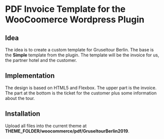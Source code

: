 # PDF Invoice Template for the WooCoomerce Wordpress Plugin

## Idea

The idea is to create a custom template for Gruseltour Berlin. The base is the **Simple** template from the plugin. The template will be the invoice for us, the partner hotel and the customer.

## Implementation

The design is based on HTML5 and Flexbox. The upper part is the invoice. The part at the bottom is the ticket for the customer plus some information about the tour.

## Installation

Upload all files into the current theme at **THEME_FOLDER/woocommerce/pdf/GruseltourBerlin2019**.